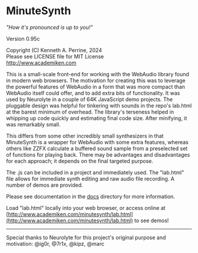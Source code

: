 # MinuteSynth

*"How it's pronounced is up to you!"*

Version 0.95c

Copyright (C) Kenneth A. Perrine, 2024<br>
Please see LICENSE file for MIT License<br>
http://www.academiken.com

This is a small-scale front-end for working with the WebAudio library found in modern web browsers. The motivation for creating this was to leverage the powerful features of WebAudio in a form that was more compact than WebAudio itself could offer, and to add extra bits of functionality. It was used by Neurolyte in a couple of 64K JavaScript demo projects. The pluggable design was helpful for tinkering with sounds in the repo's lab.html at the barest minimum of overhead. The library's terseness helped in whipping up code quickly and estimating final code size. After minifying, it was remarkably small.

This differs from some other incredibly small synthesizers in that MinuteSynth is a wrapper for WebAudio with some extra features, whereas others like ZZFX calculate a buffered sound sample from a preselected set of functions for playing back. There may be advantages and disadvantages for each approach; it depends on the final targeted purpose.

The .js can be included in a project and immediately used. The "lab.html" file allows for immediate synth editing and raw audio file recording. A number of demos are provided.

Please see documentation in the [docs](docs) directory for more information.

Load "lab.html" locally into your web browser, or access online at [http://www.academiken.com/minutesynth/lab.html](http://www.academiken.com/minutesynth/lab.html) to see demos!

---

Special thanks to Neurolyte for this project's original purpose and motivation: @ig0r, @7r1x, @kipz, @marc

